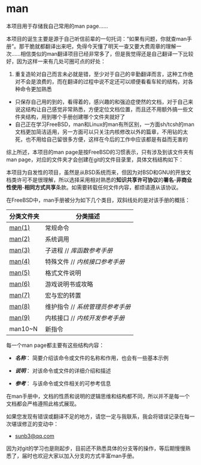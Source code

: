 # man
本项目用于存储我自己常用的man page……

本项目的诞生主要是源于自己听信前辈的一句托词：“如果有问题，你就查man手册”。那干脆就都翻译出来吧，免得今天懂了明天一查又要大费周章的理解一次……相信类似的man翻译项目已经非常多了，但是我觉得还是自己翻译一下比较好，因为这样一来有几处可圈可点的好处：

1. 重复造轮对自己而言未必就是错，至少对于自己的辛勤翻译而言，这种工作绝对不会是浪费的，而在翻译的过程中说不定还可以顺便看看车轮的结构，对各种命令更加熟悉
* 只保存自己用的到的，看得着的，感兴趣的和强迫症使然的文档，对于自己来说这结构让自己感觉非常熟悉，方便定位文档位置，而且还不用额外搞一些文件夹结构，用到哪个手册创建哪个文件夹就好了
* 自己正在学习FreeBSD，man和Linux的man有所区别，一方面sh/tcsh的man文档更加简洁适用，另一方面可以只关注内核修改以外的篇章，不用钻的太死，也不用给自己留很多方便，这样在今后的工作中应该都是有益而无害的

综上所述，本项目的man page是按FreeBSD的习惯表示，只有涉及到该文件夹有man page，对应的文件夹才会创建在git的文件目录里，具体文档结构如下：

本项目为自发性的项目，虽然是从BSD系统而来，但因为对BSD和GNU的开放文档类许可不是很理解，所以选择采用相对熟悉的**知识共享许可协议**的**署名**-**非商业性使用**-**相同方式共享**条款。如需要转载任何文件内容，都烦请遵从该协议。

在FreeBSD中，man手册被分为如下几个类目，双斜线处的是对该手册的概括：

| 分类文件夹 | 分类描述 |
---------|----------
[man(1)][man1]     | 常规命令
[man(2)][man2]     | 系统调用
[man(3)][man3]     | 子进程           // *库函数参考手册*
[man(4)][man4]     | 特殊文件         // *内核接口参考手册*
[man(5)][man5]     | 格式文件说明
[man(6)][man6]     | 游戏说明书或攻略
[man(7)][man7]     | 宏与宏的转置
[man(8)][man8]     | 维护指令         // *系统管理员参考手册*
[man(9)][man9]     | 内核接口         // *内核开发参考手册*
man10~N  | 新指令

每一个man page都主要有这些结构内容：
* ***名称***：
简要介绍该命令或文件的名称和作用，也会有一些基本示例

* ***说明***：
对该命令或文件的详细介绍和描述

* ***参考***：
与该命令或文件相关的可参考信息

在man手册中，文档的性质和说明的逻辑思维和结构都不同，所以并不是每一个文档都会严格遵照此格式展现。

如果您发现有错误或翻译不足的地方，请您一定与我联系，我会将错误记录在每一次堪误修正的变动中：
* sunb3@qq.com

因为对git的学习也是刚起步，目前还不熟悉具体的分支等的操作，等后期慢慢熟悉了，届时也欢迎大家以加入分支的方式丰富man手册。


[man1]:./man1
[man2]:./man2
[man3]:./man3
[man4]:./man4
[man5]:./man5
[man6]:./man6
[man7]:./man7
[man8]:./man8
[man9]:./man9
